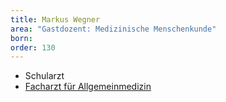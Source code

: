 ```yaml
---
title: Markus Wegner
area: "Gastdozent: Medizinische Menschenkunde"
born: 
order: 130
---
```


* Schularzt
* [Facharzt für Allgemeinmedizin](http://www.hyperthermie-zentrum-freiburg.de/)

